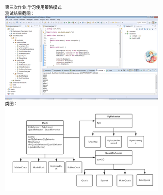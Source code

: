 第三次作业:学习使用策略模式 </br>
测试结果截图：</br>
![image](https://github.com/dbvgfj/test3/blob/master/image/test.png)
</br>
类图：</br>
![image](https://github.com/dbvgfj/test3/blob/master/image/Class%20Diagram.png)

